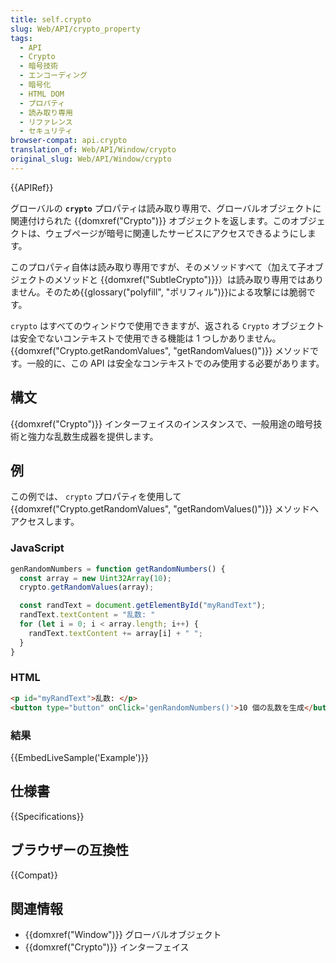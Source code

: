 ```yaml
---
title: self.crypto
slug: Web/API/crypto_property
tags:
  - API
  - Crypto
  - 暗号技術
  - エンコーディング
  - 暗号化
  - HTML DOM
  - プロパティ
  - 読み取り専用
  - リファレンス
  - セキュリティ
browser-compat: api.crypto
translation_of: Web/API/Window/crypto
original_slug: Web/API/Window/crypto
---
```

{{APIRef}}

グローバルの **`crypto`** プロパティは読み取り専用で、グローバルオブジェクトに関連付けられた {{domxref("Crypto")}} オブジェクトを返します。このオブジェクトは、ウェブページが暗号に関連したサービスにアクセスできるようにします。

このプロパティ自体は読み取り専用ですが、そのメソッドすべて（加えて子オブジェクトのメソッドと {{domxref("SubtleCrypto")}}）は読み取り専用ではありません。そのため{{glossary("polyfill", "ポリフィル")}}による攻撃には脆弱です。

`crypto` はすべてのウィンドウで使用できますが、返される `Crypto` オブジェクトは安全でないコンテキストで使用できる機能は 1 つしかありません。 {{domxref("Crypto.getRandomValues", "getRandomValues()")}} メソッドです。一般的に、この API は安全なコンテキストでのみ使用する必要があります。

## 構文

{{domxref("Crypto")}} インターフェイスのインスタンスで、一般用途の暗号技術と強力な乱数生成器を提供します。

## 例

この例では、 `crypto` プロパティを使用して {{domxref("Crypto.getRandomValues", "getRandomValues()")}} メソッドへアクセスします。

### JavaScript

```js
genRandomNumbers = function getRandomNumbers() {
  const array = new Uint32Array(10);
  crypto.getRandomValues(array);

  const randText = document.getElementById("myRandText");
  randText.textContent = "乱数: "
  for (let i = 0; i < array.length; i++) {
    randText.textContent += array[i] + " ";
  }
}
```

### HTML

```html
<p id="myRandText">乱数: </p>
<button type="button" onClick='genRandomNumbers()'>10 個の乱数を生成</button>
```

### 結果

{{EmbedLiveSample('Example')}}

## 仕様書

{{Specifications}}

## ブラウザーの互換性

{{Compat}}

## 関連情報

- {{domxref("Window")}} グローバルオブジェクト
- {{domxref("Crypto")}} インターフェイス
